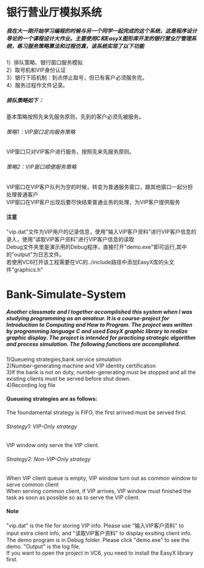 # 银行营业厅模拟系统 
##### 我在大一刚开始学习编程的时候与另一个同学一起完成的这个系统，这是程序设计导论的一个课程设计大作业。主要使用C和EasyX图形库开发的银行营业厅管理系统，练习服务策略算法和过程仿真，该系统实现了以下功能<br/>
1）排队策略、银行窗口服务模拟<br/>
2）取号机和VIP身份认证<br/>
3）银行下班机制：到点停止取号，但已有客户必须服务完。<br/>
4）服务过程作文件记录。<br/>

##### 排队策略如下：
基本策略按照先来先服务原则，先到的客户必须先被服务。
###### 策略1：VIP窗口定向服务策略
VIP窗口只对VIP客户进行服务，按照先来先服务原则。
###### 策略2：VIP窗口顺便服务策略
VIP窗口在VIP客户队列为空的时候，转变为普通服务窗口，跟其他窗口一起分担处理普通客户<br/>
VIP窗口在VIP客户出现后要尽快结束普通业务的处理，为VIP客户提供服务<br/>

#### 注意
"vip.dat"文件为VIP用户的记录信息，使用"输入VIP客户资料"进行VIP客户信息的录入，使用"读取VIP客户资料"进行VIP客户信息的读取<br/>
Debug文件夹里是演示用的Debug程序，直接打开"demo.exe"即可运行,其中的"output"为日志文件。<br/>
若使用VC6打开该工程需要在VC的../include路径中添加EasyX库的头文件"graphics.h"<br/>

# Bank-Simulate-System 
##### Another classmate and I together accomplished this system when I was studying programming as an amateur. It is a course-project for Introduction to Computing and How to Program. The project was written by programming language C and used EasyX graphic library to realize graphic display. The project is intended for practicing strategic algorithm and process simulation. The following functions are accomplished.
1)Queueing strategies,bank service simulation<br/>
2)Number-generating machine and VIP identity certification<br/>
3)If the bank is not on duty, number-generating must be stopped and all the existing clients must be served before shut down.<br/>
4)Recording log file<br/>

#### Queueing strategies are as follows:
The foundamental strategy is FIFO, the first arrived must be served first.
###### Strategy1: VIP-Only strategy
VIP window only serve the VIP client.
###### Strategy2: Non-VIP-Only strategy
When VIP client queue is empty, VIP window turn out as common window to serve common client<br/>
When serving common client, if VIP arrives, VIP window must finished the task as soon as possible so as to serve the VIP client.<br/>

#### Note
"vip.dat" is the file for storing VIP info. Please use "输入VIP客户资料" to input extra client info, and "读取VIP客户资料" to display exsiting client info.<br/>
The demo program is in Debug folder. Please click "demo.exe" to see the demo. "Output" is the log file.<br/>
If you want to open the project in VC6, you need to install the EasyX library first.
